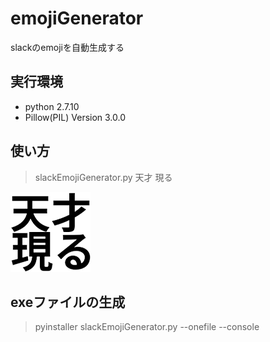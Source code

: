 # emojiGenerator
slackのemojiを自動生成する

## 実行環境
- python 2.7.10  
- Pillow(PIL) Version 3.0.0 

## 使い方
>slackEmojiGenerator.py 天才 現る  

![test.png](test.png)

## exeファイルの生成
>pyinstaller slackEmojiGenerator.py --onefile --console
